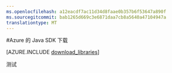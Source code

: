 ```yaml
---
ms.openlocfilehash: a12eacdf7ac11d34d8faae0b357b6f53647a890f
ms.sourcegitcommit: bab1265d669c3e6871daa7cb8a5640a47104947a
translationtype: MT
---
```

<properties 
    pageTitle="下载 SDK Azure 的 Java (Linux)" 
    description="下载 Azure 的 Java SDK。 如果您的设置要用于生成的 Maven，提供代码。" 
    services="" 
    documentationCenter="java" 
    authors="rmcmurray" 
    manager="wpickett" 
    editor="jimbe"/>

<tags 
    ms.service="multiple" 
    ms.workload="na" 
    ms.tgt_pltfrm="na" 
    ms.devlang="Java" 
    ms.topic="article" 
    ms.date="08/14/2015" 
    ms.author="robmcm"/>

#Azure 的 Java SDK 下载

[AZURE.INCLUDE [download_libraries](../includes/download_libraries.md)]

测试
